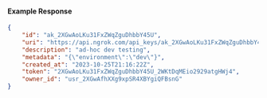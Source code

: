 <!-- Code generated for API Clients. DO NOT EDIT. -->

#### Example Response

```json
{
	"id": "ak_2XGwAoLKu31FxZWqZguDhbbY45U",
	"uri": "https://api.ngrok.com/api_keys/ak_2XGwAoLKu31FxZWqZguDhbbY45U",
	"description": "ad-hoc dev testing",
	"metadata": "{\"environment\":\"dev\"}",
	"created_at": "2023-10-25T21:16:22Z",
	"token": "2XGwAoLKu31FxZWqZguDhbbY45U_2WKtDqMEio2929atgHWj4",
	"owner_id": "usr_2XGwAfhXXg9xpSR4XBYgiQFBsnG"
}
```
